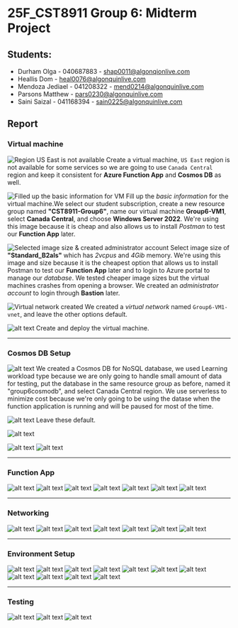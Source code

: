 # 25F_CST8911 Group 6: Midterm Project

## Students:

- Durham Olga - 040687883 - shap0011@algonqionlive.com
- Heallis Dom - heal0076@algonquinlive.com
- Mendoza Jediael - 041208322 - mend0214@algonquinlive.com
- Parsons Matthew - pars0230@algonquinlive.com
- Saini Saizal - 041168394 - sain0225@algonquinlive.com

## Report

### Virtual machine

![Region US East is not available](./screenshots/image-35.png)
Create a virtual machine, `US East` region is not available for some services so we are going to use `Canada Central` region and keep it consistent for **Azure Function App** and **Cosmos DB** as well.

![Filled up the basic information for VM](./screenshots/image-8.png)
Fill up the _basic information_ for the virtual machine.We select our student subscription, create a new resource group named **"CST8911-Group6"**, name our virtual machine **Group6-VM1**, select **Canada Central**, and choose **Windows Server 2022**. We're using this image because it is cheap and also allows us to install _Postman_ to test our **Function App** later.

![Selected image size & created administrator account](./screenshots/image-9.png)
Select image size of **"Standard_B2als"** which has _2vcpus_ and _4Gib_ memory. We're using this image and size because it is the cheapest option that allows us to install Postman to test our **Function App** later and to login to Azure portal to manage our _database_. We tested cheaper image sizes but the virtual machines crashes from opening a browser. We created an _administrator account_ to login through **Bastion** later.

![Virtual network created](./screenshots/image-10.png)
We created a _virtual network_ named `Group6-VM1-vnet`, and leave the other options default.

![alt text](./screenshots/image-11.png)
Create and deploy the virtual machine.

---

### Cosmos DB Setup

![alt text](./screenshots/image.png)
We created a Cosmos DB for NoSQL database, we used Learning workload type because we are only going to handle small amount of data for testing, put the database in the same resource group as before, named it "group6cosmodb", and select Canada Central region. We use serverless to minimize cost because we're only going to be using the datase when the function application is running and will be paused for most of the time.

![alt text](./screenshots/image-2.png)
Leave these default.

![alt text](./screenshots/image-3.png)

![alt text](./screenshots/image-4.png)
![alt text](./screenshots/image-41.png)

---

### Function App

![alt text](./screenshots/image-6.png)
![alt text](./screenshots/image-12.png)
![alt text](./screenshots/image-43.png)
![alt text](./screenshots/image-44.png)
![alt text](./screenshots/image-45.png)
![alt text](./screenshots/image-16.png)
![alt text](./screenshots/image-46.png)

---

### Networking

![alt text](./screenshots/image-17.png)
![alt text](./screenshots/image-18.png)
![alt text](./screenshots/image-19.png)
![alt text](./screenshots/image-20.png)
![alt text](./screenshots/image-21.png)
![alt text](./screenshots/image-22.png)
![alt text](./screenshots/image-24.png)

---

### Environment Setup

![alt text](./screenshots/image-26.png)
![alt text](./screenshots/image-27.png)
![alt text](./screenshots/image-34.png)
![alt text](./screenshots/image-32.png)
![alt text](./screenshots/image-33.png)
![alt text](./screenshots/image-42.png)
![alt text](./screenshots/image-37.png)
![alt text](./screenshots/image-39.png)
![alt text](./screenshots/image-38.png)
![alt text](./screenshots/image-36.png)
![alt text](./screenshots/image-40.png)

---

### Testing

![alt text](./screenshots/image-30.png)
![alt text](./screenshots/image-29.png)
![alt text](./screenshots/image-31.png)

